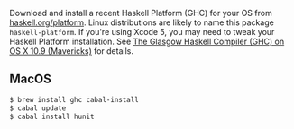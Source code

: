 Download and install a recent Haskell Platform (GHC) for your OS from [haskell.org/platform](http://www.haskell.org/platform/). Linux distributions are likely to name this package `haskell-platform`. If you're using Xcode 5, you may need to tweak your Haskell Platform installation. See [The Glasgow Haskell Compiler (GHC) on OS X 10.9 (Mavericks)](http://justtesting.org/post/64947952690/the-glasgow-haskell-compiler-ghc-on-os-x-10-9) for details.

## MacOS

```bash
$ brew install ghc cabal-install
$ cabal update
$ cabal install hunit
```

